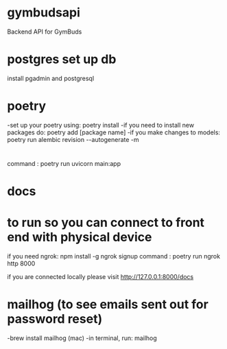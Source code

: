 # gymbudsapi

Backend API for GymBuds

# postgres set up db
install pgadmin and postgresql

# poetry

-set up your poetry using: poetry install
-if you need to install new packages do: poetry add [package name]
-if you make changes to models: poetry run alembic revision --autogenerate -m

#

command : poetry run uvicorn main:app

# docs

# to run so you can connect to front end with physical device

if you need ngrok:
npm install -g ngrok
signup
command : poetry run ngrok http 8000

if you are connected locally please visit
http://127.0.0.1:8000/docs

# mailhog (to see emails sent out for password reset)
-brew install mailhog (mac)
-in terminal, run: mailhog
